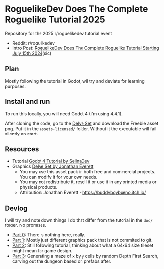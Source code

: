 # RoguelikeDev Does The Complete Roguelike Tutorial 2025

Repository for the 2025 r/roguelikedev tutorial event
 * Reddit: [r/rogulikedev](https://www.reddit.com/r/roguelikedev)
 * Intro Post: [RoguelikeDev Does The Complete Roguelike Tutorial Starting July 15th 2024](https://www.reddit.com/r/roguelikedev/comments/1luh8og/roguelikedev_does_the_complete_roguelike_tutorial/)(sic)

## Plan

Mostly following the tutorial in Godot, wil try and deviate for learning purposes.

## Install and run

To run this locally, you will need Godot 4 (I'm using 4.4.1).

After cloning the code, go to the [Delve Set](https://buddyboybueno.itch.io/delve-set-roguelike-assets) and download the Freebie asset png. Put it in the `assets-licensed/` folder. Without it the executable will fail silently on start.

## Resources

 * Tutorial [Godot 4 Tutorial by SelinaDev](https://selinadev.github.io/05-rogueliketutorial-01/)
 * Graphics [Delve Set by Jonathan Everett](https://buddyboybueno.itch.io/delve-set-roguelike-assets)
 	- You may use this asset pack in both free and commercial projects. You can modify it for your own needs.
 	- You may not redistribute it, resell it or use it in any printed media or physical products.
 	- Attribution: Jonathan Everett - https://buddyboybueno.itch.io/

## Devlog

I will try and note down things I do that differ from the tutorial in the `doc/` folder. No promises.

 * [Part 0](doc/part-0.md): There is nothing here, really.
 * [Part 1](doc/part-1.md): Mostly just different graphics pack that is not commited to git.
 * [Part 2](doc/part-2.md): Still following tutorial, thinking about what a 64x64 size tileset might mean for game design.
 * [Part 3](doc/part-3.md): Generating a maze of `x` by `y` cells by random Depth First Search, carving out the dungeon based on prefabs after.
